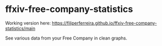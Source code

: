 # ffxiv-free-company-statistics
 Working version here: https://filiperferreira.github.io/ffxiv-free-company-statistics/main
 
 See various data from your Free Company in clean graphs.
